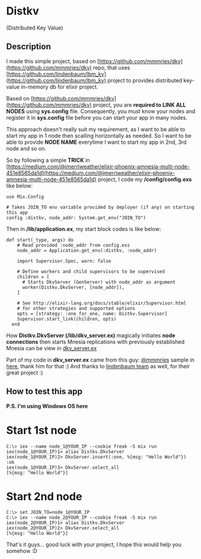 # Distkv
(Distributed Key Value)

## Description

I made this simple project, based on [https://github.com/mmmries/dkv](https://github.com/mmmries/dkv) repo, that uses [https://github.com/lindenbaum/lbm_kv](https://github.com/lindenbaum/lbm_kv) project to provides distributed key-value in-memory db for elixir project.

Based on [https://github.com/mmmries/dkv](https://github.com/mmmries/dkv) project, you are **required to LINK ALL NODES** using **sys.config** file. Consequently, you must know your nodes and register it in **sys.config** file before you can start your app in many nodes.

This approach doesn't really suit my requirement, as I want to be able to start my app in 1 node then scalling horizontally as needed. So I want to be able to provide **NODE NAME** everytime I want to start my app in 2nd, 3rd node and so on.

So by following a simple **TRICK** in [https://medium.com/@jmerriweather/elixir-phoenix-amnesia-multi-node-451e8565da1d](https://medium.com/@jmerriweather/elixir-phoenix-amnesia-multi-node-451e8565da1d) project, I code my **/config/config.exs** like below:

```
use Mix.Config

# Takes JOIN_TO env variable provided by deployer (if any) on starting this app 
config :distkv, node_addr: System.get_env("JOIN_TO")
```

Then in **/lib/application.ex**, my start block codes is like below:

```
def start(_type, args) do
    # Read provided :node_addr from config.exs
    node_addr = Application.get_env(:distkv, :node_addr)

    import Supervisor.Spec, warn: false

    # Define workers and child supervisors to be supervised
    children = [
      # Starts DkvServer (GenServer) with node_addr as argument
      worker(Distkv.DkvServer, [node_addr]),
    ]

    # See http://elixir-lang.org/docs/stable/elixir/Supervisor.html
    # for other strategies and supported options
    opts = [strategy: :one_for_one, name: Distkv.Supervisor]
    Supervisor.start_link(children, opts)
  end
  ```

How **Distkv.DkvServer (/lib/dkv_server.ex)** magically initiates **node connections** then starts Mnesia replications with previously established Mnesia can be view in [dkv_server.ex](https://github.com/bromoapp/distkv/blob/master/lib/distkv/dkv_server.ex)

Part of my code in **dkv_server.ex** came from this guy: [@mmmries](https://github.com/mmmries) sample in [here](https://github.com/lindenbaum/lbm_kv/issues/1), thank him for that :)
And thanks to [lindenbaum team](https://github.com/lindenbaum) as well, for their great project :)

## How to test this app

**P.S. I'm using Windows OS here**

# Start 1st node
```
C:\> iex --name node_1@YOUR_IP --cookie freak -S mix run
iex(node_1@YOUR_IP)1> alias Distkv.DkvServer
iex(node_1@YOUR_IP)2> DkvServer.insert(:one, %{msg: "Hello World"})
:ok
iex(node_1@YOUR_IP)3> DkvServer.select_all
[%{msg: "Hello World"}]
```

# Start 2nd node
```
C:\> set JOIN_TO=node_1@YOUR_IP
C:\> iex --name node_2@YOUR_IP --cookie freak -S mix run
iex(node_2@YOUR_IP)1> alias Distkv.DkvServer
iex(node_2@YOUR_IP)2> DkvServer.select_all
[%{msg: "Hello World"}]
```

That's it guys... good luck with your project, I hope this would help you somehow :D

